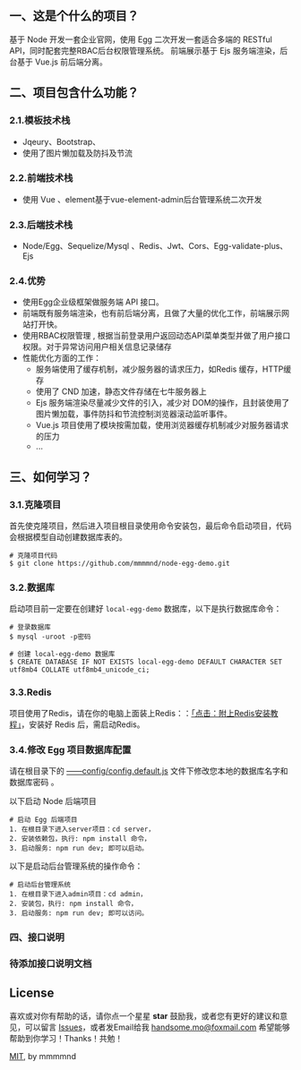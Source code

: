 ## 一、这是个什么的项目？

基于 Node 开发一套企业官网，使用 Egg 二次开发一套适合多端的 RESTful API，同时配套完整RBAC后台权限管理系统。
前端展示基于 Ejs 服务端渲染，后台基于 Vue.js 前后端分离。

## 二、项目包含什么功能？

### 2.1.模板技术栈

* Jqeury、Bootstrap、
* 使用了图片懒加载及防抖及节流

### 2.2.前端技术栈

* 使用 Vue 、element基于vue-element-admin后台管理系统二次开发

### 2.3.后端技术栈

* Node/Egg、Sequelize/Mysql 、Redis、Jwt、Cors、Egg-validate-plus、Ejs

### 2.4.优势

* 使用Egg企业级框架做服务端 API 接口。
* 前端既有服务端渲染，也有前后端分离，且做了大量的优化工作，前端展示网站打开快。
* 使用RBAC权限管理 , 根据当前登录用户返回动态API菜单类型并做了用户接口权限。对于异常访问用户相关信息记录储存
* 性能优化方面的工作：
    * 服务端使用了缓存机制，减少服务器的请求压力，如Redis 缓存，HTTP缓存
    * 使用了 CND 加速，静态文件存储在七牛服务器上
    * Ejs 服务端渲染尽量减少文件的引入，减少对 DOM的操作，且封装使用了图片懒加载，事件防抖和节流控制浏览器滚动监听事件。
    * Vue.js 项目使用了模块按需加载，使用浏览器缓存机制减少对服务器请求的压力
    * ...

## 三、如何学习？

### 3.1.克隆项目

首先使克隆项目，然后进入项目根目录使用命令安装包，最后命令启动项目，代码会根据模型自动创建数据库表的。

```
# 克隆项目代码
$ git clone https://github.com/mmmmnd/node-egg-demo.git
```

### 3.2.数据库

启动项目前一定要在创建好 `local-egg-demo` 数据库，以下是执行数据库命令：

```
# 登录数据库
$ mysql -uroot -p密码

# 创建 local-egg-demo 数据库
$ CREATE DATABASE IF NOT EXISTS local-egg-demo DEFAULT CHARACTER SET utf8mb4 COLLATE utf8mb4_unicode_ci;
```

### 3.3.Redis

项目使用了Redis，请在你的电脑上面装上Redis：：[「点击：附上Redis安装教程」](https://www.runoob.com/redis/redis-install.html)，安装好 Redis 后，需启动Redis。

### 3.4.修改 Egg 项目数据库配置

请在根目录下的 [——config/config.default.js](https://github.com/LFB/nodejs-koa-blog/blob/master/config/config.js) 文件下修改您本地的数据库名字和数据库密码 。

以下启动 Node 后端项目

```
# 启动 Egg 后端项目
1. 在根目录下进入server项目：cd server，
2. 安装依赖包，执行: npm install 命令，
3. 启动服务: npm run dev; 即可以启动。
```
以下是启动后台管理系统的操作命令：

```
# 启动后台管理系统
1. 在根目录下进入admin项目：cd admin，
2. 安装包，执行: npm install 命令，
3. 启动服务: npm run dev; 即可以访问。
```

### 四、接口说明
### 待添加接口说明文档

## License

喜欢或对你有帮助的话，请你点一个星星 **star** 鼓励我，或者您有更好的建议和意见，可以留言 [Issues](https://github.com/mmmmnd/node-egg-demo/issues/new)，或者发Email给我 handsome.mo@foxmail.com 希望能够帮助到你学习！Thanks！共勉！

[MIT](https://github.com/mmmmnd/node-egg-demo/blob/master/LICENSE), by mmmmnd
